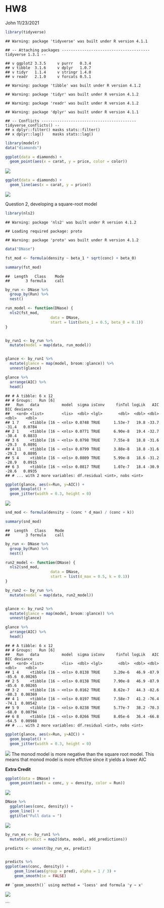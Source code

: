 HW8
================
John
11/23/2021

``` r
library(tidyverse)
```

    ## Warning: package 'tidyverse' was built under R version 4.1.1

    ## -- Attaching packages --------------------------------------- tidyverse 1.3.1 --

    ## v ggplot2 3.3.5     v purrr   0.3.4
    ## v tibble  3.1.6     v dplyr   1.0.7
    ## v tidyr   1.1.4     v stringr 1.4.0
    ## v readr   2.1.0     v forcats 0.5.1

    ## Warning: package 'tibble' was built under R version 4.1.2

    ## Warning: package 'tidyr' was built under R version 4.1.2

    ## Warning: package 'readr' was built under R version 4.1.2

    ## Warning: package 'dplyr' was built under R version 4.1.1

    ## -- Conflicts ------------------------------------------ tidyverse_conflicts() --
    ## x dplyr::filter() masks stats::filter()
    ## x dplyr::lag()    masks stats::lag()

``` r
library(modelr)
data("diamonds")

ggplot(data = diamonds) +
  geom_point(aes(x = carat, y = price, color = color))
```

![](HW8_files/figure-gfm/unnamed-chunk-1-1.png)<!-- -->

``` r
ggplot(data = diamonds) +
  geom_line(aes(x = carat, y = price))
```

![](HW8_files/figure-gfm/unnamed-chunk-1-2.png)<!-- -->

Question 2, developing a square-root model

``` r
library(nls2)
```

    ## Warning: package 'nls2' was built under R version 4.1.2

    ## Loading required package: proto

    ## Warning: package 'proto' was built under R version 4.1.2

``` r
data("DNase")

fst_mod <- formula(density ~ beta_1 * sqrt(conc) + beta_0)

summary(fst_mod)
```

    ##  Length   Class    Mode 
    ##       3 formula    call

``` r
by_run <- DNase %>% 
  group_by(Run) %>% 
  nest()

run_model <- function(DNase) {
  nls2(fst_mod, 
                    data = DNase, 
                    start = list(beta_1 = 0.5, beta_0 = 0.1))
}


by_run1 <- by_run %>% 
  mutate(model = map(data, run_model))


glance <- by_run1 %>% 
  mutate(glance = map(model, broom::glance)) %>% 
  unnest(glance)

glance %>%
  arrange(AIC) %>%
  head()
```

    ## # A tibble: 6 x 12
    ## # Groups:   Run [6]
    ##   Run   data          model  sigma isConv     finTol logLik   AIC   BIC deviance
    ##   <ord> <list>        <lis>  <dbl> <lgl>       <dbl>  <dbl> <dbl> <dbl>    <dbl>
    ## 1 7     <tibble [16 ~ <nls> 0.0748 TRUE      1.53e-7   19.8 -33.7 -31.4   0.0784
    ## 2 1     <tibble [16 ~ <nls> 0.0771 TRUE      6.90e-8   19.4 -32.7 -30.4   0.0833
    ## 3 6     <tibble [16 ~ <nls> 0.0798 TRUE      7.55e-8   18.8 -31.6 -29.3   0.0891
    ## 4 11    <tibble [16 ~ <nls> 0.0799 TRUE      3.88e-8   18.8 -31.6 -29.3   0.0895
    ## 5 4     <tibble [16 ~ <nls> 0.0809 TRUE      5.99e-8   18.6 -31.2 -28.9   0.0915
    ## 6 3     <tibble [16 ~ <nls> 0.0817 TRUE      1.07e-7   18.4 -30.9 -28.6   0.0935
    ## # ... with 2 more variables: df.residual <int>, nobs <int>

``` r
ggplot(glance, aes(x=Run, y=AIC)) + 
  geom_boxplot() + 
  geom_jitter(width = 0.3, height = 0)
```

![](HW8_files/figure-gfm/unnamed-chunk-2-1.png)<!-- -->

``` r
snd_mod <- formula(density ~ (conc * d_max) / (conc + k))

summary(snd_mod)
```

    ##  Length   Class    Mode 
    ##       3 formula    call

``` r
by_run <- DNase %>% 
  group_by(Run) %>% 
  nest()

run2_model <- function(DNase) {
  nls2(snd_mod, 
                    data = DNase, 
                    start = list(d_max = 0.5, k = 0.1))
}

by_run2 <- by_run %>% 
  mutate(model = map(data, run2_model))


glance <- by_run2 %>% 
  mutate(glance = map(model, broom::glance)) %>% 
  unnest(glance)

glance %>%
  arrange(AIC) %>%
  head()
```

    ## # A tibble: 6 x 12
    ## # Groups:   Run [6]
    ##   Run   data          model  sigma isConv     finTol logLik   AIC   BIC deviance
    ##   <ord> <list>        <lis>  <dbl> <lgl>       <dbl>  <dbl> <dbl> <dbl>    <dbl>
    ## 1 4     <tibble [16 ~ <nls> 0.0138 TRUE      3.20e-6   46.9 -87.9 -85.6  0.00265
    ## 2 5     <tibble [16 ~ <nls> 0.0138 TRUE      7.90e-8   46.9 -87.9 -85.6  0.00265
    ## 3 2     <tibble [16 ~ <nls> 0.0162 TRUE      8.62e-7   44.3 -82.6 -80.3  0.00369
    ## 4 1     <tibble [16 ~ <nls> 0.0197 TRUE      7.58e-7   41.2 -76.4 -74.1  0.00542
    ## 5 9     <tibble [16 ~ <nls> 0.0238 TRUE      5.77e-7   38.2 -70.3 -68.0  0.00794
    ## 6 8     <tibble [16 ~ <nls> 0.0266 TRUE      8.05e-6   36.4 -66.8 -64.5  0.00988
    ## # ... with 2 more variables: df.residual <int>, nobs <int>

``` r
ggplot(glance, aes(x=Run, y=AIC)) + 
  geom_boxplot() + 
  geom_jitter(width = 0.3, height = 0)
```

![](HW8_files/figure-gfm/unnamed-chunk-3-1.png)<!-- --> The monod model
is more negative than the square root model. This means that monod model
is more effctive since it yields a lower AIC

**Extra Credit**

``` r
ggplot(data = DNase) +
  geom_point(aes(x = conc, y = density, color = Run))
```

![](HW8_files/figure-gfm/unnamed-chunk-4-1.png)<!-- -->

``` r
DNase %>% 
  ggplot(aes(conc, density)) + 
  geom_line() + 
  ggtitle("Full data = ")
```

![](HW8_files/figure-gfm/unnamed-chunk-4-2.png)<!-- -->

``` r
by_run_ex <- by_run1 %>% 
  mutate(predict = map2(data, model, add_predictions))

predicts <- unnest(by_run_ex, predict)


predicts %>%
ggplot(aes(conc, density)) +
    geom_line(aes(group = pred), alpha = 1 / 3) + 
    geom_smooth(se = FALSE)
```

    ## `geom_smooth()` using method = 'loess' and formula 'y ~ x'

![](HW8_files/figure-gfm/unnamed-chunk-5-1.png)<!-- -->

\`\`\`
